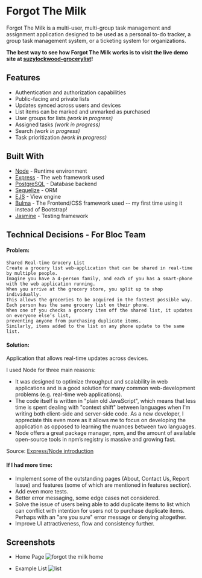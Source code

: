 # Forgot The Milk

Forgot The Milk is a multi-user, multi-group task management and assignment application designed to be used as a personal to-do tracker, a group task management system, or a ticketing system for organizations.

**The best way to see how Forgot The Milk works is to visit the live demo site at [suzylockwood-grocerylist](https://dashboard.heroku.com/apps/suzylockwood-grocerylist)!**

## Features

* Authentication and authorization capabilities
* Public-facing and private lists
* Updates synced across users and devices
* List items can be marked and unmarked as purchased 
* User groups for lists *(work in progress)*
* Assigned tasks *(work in progress)*
* Search *(work in progress)*
* Task prioritization *(work in progress)*

## Built With

* [Node](https://nodejs.org/en/) - Runtime environment
* [Express](https://expressjs.com/) - The web framework used
* [PostgreSQL](https://www.postgresql.org/) - Database backend
* [Sequelize](http://docs.sequelizejs.com/) - ORM 
* [EJS](https://ejs.co/) - View engine
* [Bulma](https://bulma.io) - The Frontend/CSS framework used -- my first time using it instead of Bootstrap!
* [Jasmine](https://jasmine.github.io/) - Testing framework

## Technical Decisions - For Bloc Team

#### Problem:  
```
Shared Real-time Grocery List
Create a grocery list web-application that can be shared in real-time by multiple people.
Imagine you have a 4-person family, and each of you has a smart-phone with the web application running. 
When you arrive at the grocery store, you split up to shop individually. 
This allows the groceries to be acquired in the fastest possible way. 
Each person has the same grocery list on their phone. 
When one of you checks a grocery item off the shared list, it updates on everyone else’s list, 
preventing anyone from purchasing duplicate items. 
Similarly, items added to the list on any phone update to the same list.
```

#### Solution: 
Application that allows real-time updates across devices. 

I used Node for three main reasons: 
* It was designed to optimize throughput and scalability in web applications and is a good solution for many common web-development problems (e.g. real-time web applications). 
* The code itself is written in "plain old JavaScript", which means that less time is spent dealing with "context shift" between languages when I'm writing both client-side and server-side code. As a new developer, I appreciate this even more as it allows me to focus on developing the application as opposed to learning the nuances between two languages. 
* Node offers a great package manager, npm, and the amount of available open-source tools in npm’s registry is massive and growing fast.

Source: [Express/Node introduction](https://developer.mozilla.org/en-US/docs/Learn/Server-side/Express_Nodejs/Introduction)


#### If I had more time:
* Implement some of the outstanding pages (About, Contact Us, Report Issue) and features (some of which are mentioned in features section). 
* Add even more tests. 
* Better error messaging, some edge cases not considered. 
* Solve the issue of users being able to add duplicate items to list which can conflict with intention for users not to purchase duplicate items. Perhaps with an "are you sure" error message or denying altogether. 
* Improve UI attractiveness, flow and consistency further.  

## Screenshots
* Home Page 
![forgot the milk home](https://user-images.githubusercontent.com/40550878/48399391-58af2d80-e6d8-11e8-87fe-2e5296fabd76.PNG)

* Example List
![list](https://user-images.githubusercontent.com/40550878/48399396-5baa1e00-e6d8-11e8-957b-36869aa0ba8e.PNG)

